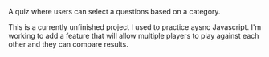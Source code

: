 A quiz where users can select a questions based on a category.

This is a currently unfinished project I used to practice aysnc Javascript. I'm working to add a feature that will allow multiple players to play against each other and they can compare results.
